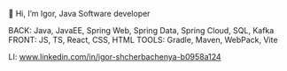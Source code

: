 👋 Hi, I’m Igor, Java Software developer

BACK: Java, JavaEE, Spring Web, Spring Data, Spring Cloud, SQL, Kafka
FRONT: JS, TS, React, CSS, HTML
TOOLS: Gradle, Maven, WebPack, Vite

LI: www.linkedin.com/in/igor-shcherbachenya-b0958a124
